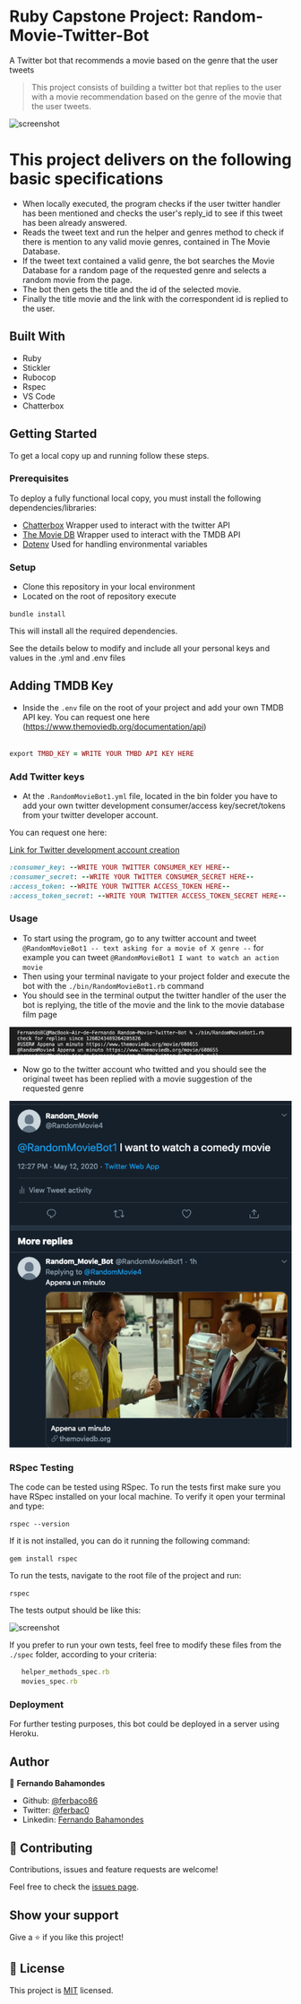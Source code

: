# Ruby Capstone Project: Random-Movie-Twitter-Bot
A Twitter bot that recommends a movie based on the genre that the user tweets

> This project consists of building a twitter bot that replies to the user with a movie recommendation based on the genre of the movie that the user tweets.

![screenshot](./assets/TweetBot.gif)


# This project delivers on the following basic specifications
- When locally executed, the program checks if the user twitter handler has been mentioned and checks the user's reply_id to see if this tweet has been already answered.
- Reads the tweet text and run the helper and genres method to check if there is mention to any valid movie genres, contained in The Movie Database.
- If the tweet text contained a valid genre, the bot searches the Movie Database for a random page of the requested genre and selects a random movie from the page.
- The bot then gets the title and the id of the selected movie.
- Finally the title movie and the link with the correspondent id is replied to the user. 

## Built With

- Ruby
- Stickler
- Rubocop
- Rspec
- VS Code
- Chatterbox

## Getting Started

To get a local copy up and running follow these steps.

### Prerequisites
To deploy a fully functional local copy, you must install the following dependencies/libraries: 
- [Chatterbox](https://github.com/muffinista/chatterbot) Wrapper used to interact with the twitter API
- [The Movie DB](https://github.com/ahmetabdi/themoviedb/) Wrapper used to interact with the TMDB API
- [Dotenv](https://github.com/bkeepers/dotenv) Used for handling environmental variables

### Setup
- Clone this repository in your local environment
- Located on the root of repository execute 

 ```bundle install``` 
 
 This will install all the required dependencies. 

 See the details below to modify and include all your personal  keys and values in the .yml and .env files
 
 
## Adding TMDB Key 

- Inside the ```.env``` file on the root of your project and add your own TMDB API key. You can request one here (https://www.themoviedb.org/documentation/api)

```ruby

export TMBD_KEY = WRITE YOUR TMBD API KEY HERE

```

### Add Twitter keys

- At the ```.RandomMovieBot1.yml``` file, located in the bin folder you have to add your own twitter development consumer/access key/secret/tokens from your twitter developer account.

You can request one here:

[Link for Twitter development account creation](https://developer.twitter.com/en/apply-for-access)

```ruby
:consumer_key: --WRITE YOUR TWITTER CONSUMER_KEY HERE--
:consumer_secret: --WRITE YOUR TWITTER CONSUMER_SECRET HERE--
:access_token: --WRITE YOUR TWITTER ACCESS_TOKEN HERE--
:access_token_secret: --WRITE YOUR TWITTER ACCESS_TOKEN_SECRET HERE--
```

### Usage
- To start using the program, go to any twitter account and tweet ```@RandomMovieBot1 -- text asking for a movie of X genre --```
for example you can tweet ```@RandomMovieBot1 I want to watch an action movie```
- Then using your terminal navigate to your project folder and execute the bot with the ```./bin/RandomMovieBot1.rb``` command
- You should see in the terminal output the twitter handler of the user the bot is replying, the title of the movie and the link to the movie database film page

![screenshot](./assets/screenshot1.png)

- Now go to the twitter account who twitted and you should see the original tweet has been replied with a movie suggestion of the requested genre

![screenshot](./assets/screenshot2.png)

### RSpec Testing

The code can be tested using RSpec. To run the tests first make sure you have RSpec installed on your local machine. To verify it open your terminal and type:

```rspec --version```

If it is not installed, you can do it running the following command:

```gem install rspec```

To run the tests, navigate to the root file of the project and run:

```rspec```

 The tests output should be like this:

![screenshot](./assets/screenshot3.png)

If you prefer to run your own tests, feel free to modify these files from the ```./spec``` folder, according to your criteria:

```genres_spec.rb
   helper_methods_spec.rb
   movies_spec.rb
```


### Deployment

For further testing purposes, this bot could be deployed in a server using Heroku.

## Author

👤 **Fernando Bahamondes**

- Github: [@ferbaco86](https://github.com/ferbaco86)
- Twitter: [@ferbac0](https://twitter.com/ferbac0)
- Linkedin: [Fernando Bahamondes](https://www.linkedin.com/in/fernando-bahamondes-correa)

## 🤝 Contributing

Contributions, issues and feature requests are welcome!

Feel free to check the [issues page](https://github.com/ferbaco86/Random-Movie-Twitter-Bot/issues).

## Show your support

Give a ⭐️ if you like this project!


## 📝 License

This project is [MIT](https://github.com/ferbaco86/Random-Movie-Twitter-Bot/blob/twitter-bot/LICENSE) licensed.
